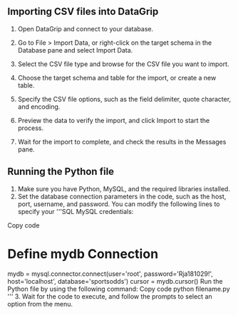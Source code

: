 ## Importing CSV files into DataGrip
1. Open DataGrip and connect to your database.

2. Go to File > Import Data, or right-click on the target schema in the Database pane and select Import Data.

3. Select the CSV file type and browse for the CSV file you want to import.

4. Choose the target schema and table for the import, or create a new table.

5. Specify the CSV file options, such as the field delimiter, quote character, and encoding.

6. Preview the data to verify the import, and click Import to start the process.

7. Wait for the import to complete, and check the results in the Messages pane.

## Running the Python file
1. Make sure you have Python, MySQL, and the required libraries installed.
2. Set the database connection parameters in the code, such as the host, port, username, and password. You can modify the following lines to specify your 
'''SQL
MySQL credentials:

Copy code
# Define mydb Connection
mydb = mysql.connector.connect(user='root',
                               password='Rja181029!',
                               host='localhost',
                               database='sportsodds')
cursor = mydb.cursor()
Run the Python file by using the following command:
Copy code
python filename.py
'''
3. Wait for the code to execute, and follow the prompts to select an option from the menu.


